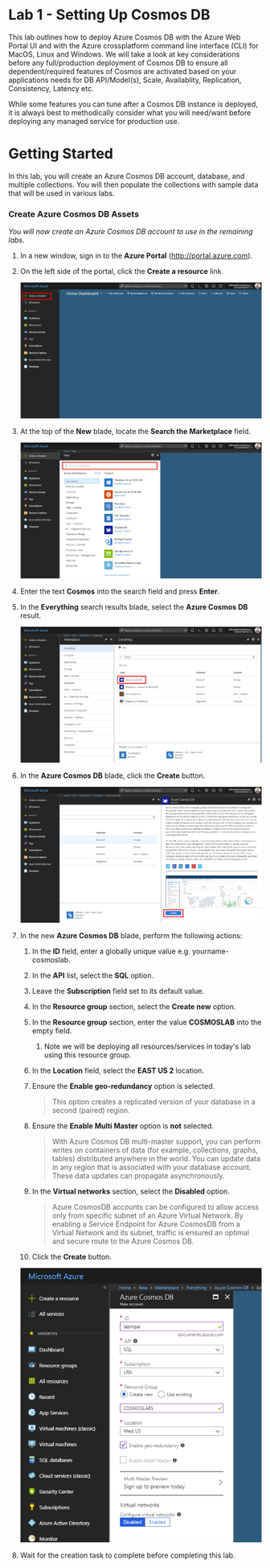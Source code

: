 # Lab 1 - Setting Up Cosmos DB

This lab outlines how to deploy Azure Cosmos DB with the Azure Web Portal UI and with the Azure crossplatform command line interface (CLI) for MacOS, Linux and Windows.  We will take a look at key considerations before any full/production deployment of Cosmos DB to ensure all dependent/required features of Cosmos are activated based on your applications needs for DB API/Model(s), Scale, Availablity, Replication, Consistency, Latency etc.

While some features you can tune after a Cosmos DB instance is deployed, it is always best to methodically consider what you will need/want before deploying any managed service for production use.

# Getting Started

In this lab, you will create an Azure Cosmos DB account, database, and multiple collections. You will then populate the collections with sample data that will be used in various labs.

### Create Azure Cosmos DB Assets

*You will now create an Azure Cosmos DB account to use in the remaining labs.*

1. In a new window, sign in to the **Azure Portal** (<http://portal.azure.com>).

1. On the left side of the portal, click the **Create a resource** link.

    ![Create a resource](images/02-create_a_resource.png)

1. At the top of the **New** blade, locate the **Search the Marketplace** field.

    ![Search the Marketplace](images/02-search_the_marketplace.png)

1. Enter the text **Cosmos** into the search field and press **Enter**.

1. In the **Everything** search results blade, select the **Azure Cosmos DB** result.

    ![Cosmos search results](images/02-cosmos_search_result.png)

1. In the **Azure Cosmos DB** blade, click the **Create** button.

    ![Create Cosmos instance](images/02-create_cosmos.png)

1. In the new **Azure Cosmos DB** blade, perform the following actions:

    1. In the **ID** field, enter a globally unique value e.g. yourname-cosmoslab.

    1. In the **API** list, select the **SQL** option.

    1. Leave the **Subscription** field set to its default value.

    1. In the **Resource group** section, select the **Create new** option.

    1. In the **Resource group** section, enter the value **COSMOSLAB**  into the empty field.
        1. Note we will be deploying all resources/services in today's lab using this resource group.

    1. In the **Location** field, select the **EAST US 2** location.

    1. Ensure the **Enable geo-redundancy** option is selected.

        > This option creates a replicated version of your database in a second (paired) region.

    1. Ensure the **Enable Multi Master** option is __not__ selected.

        > With Azure Cosmos DB multi-master support, you can perform writes on containers of data (for example, collections, graphs, tables) distributed anywhere in the world. You can update data in any region that is associated with your database account. These data updates can propagate asynchronously. 

    1. In the **Virtual networks** section, select the **Disabled** option.

        > Azure CosmosDB accounts can be configured to allow access only from specific subnet of an Azure Virtual Network. By enabling a Service Endpoint for Azure CosmosDB from a Virtual Network and its subnet, traffic is ensured an optimal and secure route to the Azure Cosmos DB.

    1. Click the **Create** button.

    ![Create Cosmos instance](images/02-create_cosmos_settings.png)

1. Wait for the creation task to complete before completing this lab.
